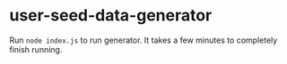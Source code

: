 # user-seed-data-generator
 
 Run `node index.js` to run generator. It takes a few minutes to completely finish running.
